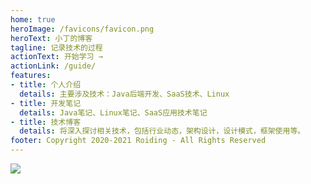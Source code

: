 ```yaml
---
home: true
heroImage: /favicons/favicon.png
heroText: 小丁的博客
tagline: 记录技术的过程
actionText: 开始学习 →
actionLink: /guide/
features:
- title: 个人介绍
  details: 主要涉及技术：Java后端开发、SaaS技术、Linux
- title: 开发笔记
  details: Java笔记、Linux笔记、SaaS应用技术笔记
- title: 技术博客
  details: 将深入探讨相关技术，包括行业动态，架构设计，设计模式，框架使用等。
footer: Copyright 2020-2021 Roiding - All Rights Reserved
---
```

<img src="/jl.png" align="middle"/>